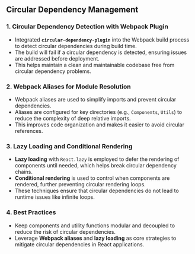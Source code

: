 ## Circular Dependency Management

### 1. Circular Dependency Detection with Webpack Plugin

- Integrated **`circular-dependency-plugin`** into the Webpack build process to detect circular dependencies during build time.
- The build will fail if a circular dependency is detected, ensuring issues are addressed before deployment.
- This helps maintain a clean and maintainable codebase free from circular dependency problems.

### 2. Webpack Aliases for Module Resolution

- Webpack aliases are used to simplify imports and prevent circular dependencies.
- Aliases are configured for key directories (e.g., `Components`, `Utils`) to reduce the complexity of deep relative imports.
- This improves code organization and makes it easier to avoid circular references.

### 3. Lazy Loading and Conditional Rendering

- **Lazy loading** with `React.lazy` is employed to defer the rendering of components until needed, which helps break circular dependency chains.
- **Conditional rendering** is used to control when components are rendered, further preventing circular rendering loops.
- These techniques ensure that circular dependencies do not lead to runtime issues like infinite loops.

### 4. Best Practices

- Keep components and utility functions modular and decoupled to reduce the risk of circular dependencies.
- Leverage **Webpack aliases** and **lazy loading** as core strategies to mitigate circular dependencies in React applications.
